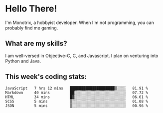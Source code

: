 # Hello There!  
I'm Monotrix, a hobbyist developer. When I'm not programming, you can probably find me gaming.    

## What are my skills?  
I am well-versed in Objective-C, C, and Javascript. I plan on venturing into Python and Java.    

## This week's coding stats:
<!--START_SECTION:waka-->
```text
JavaScript   7 hrs 12 mins   ████████████████████▒░░░░   81.91 % 
Markdown     40 mins         ██░░░░░░░░░░░░░░░░░░░░░░░   07.72 % 
HTML         34 mins         █▓░░░░░░░░░░░░░░░░░░░░░░░   06.61 % 
SCSS         5 mins          ▒░░░░░░░░░░░░░░░░░░░░░░░░   01.08 % 
JSON         5 mins          ▒░░░░░░░░░░░░░░░░░░░░░░░░   00.96 % 
```
<!--END_SECTION:waka-->
